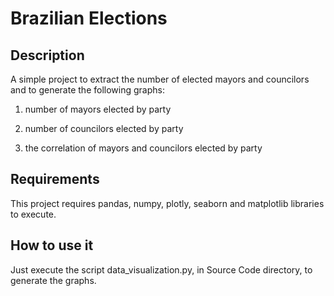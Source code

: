 # Brazilian Elections

## Description
A simple project to extract the number of elected mayors and councilors
and to generate the following graphs:

1. number of mayors elected by party

2. number of councilors elected by party

3. the correlation of mayors and councilors elected by party

## Requirements
This project requires pandas, numpy, plotly, seaborn and matplotlib
libraries to execute.

## How to use it
Just execute the script data_visualization.py, in Source Code directory,
to generate the graphs.